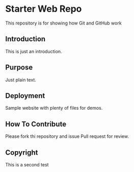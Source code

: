 # Starter Web Repo

This repository is for showing how Git and GitHub work

## Introduction
This is just an introduction.

## Purpose
Just plain text.

## Deployment

Sample website with plenty of files for demos.

## How To Contribute

Please fork thi repository and issue Pull request for review.

## Copyright

This is a second test